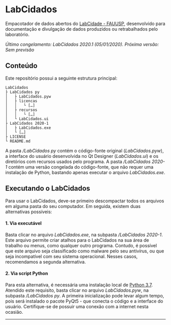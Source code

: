 # LabCidados
Empacotador de dados abertos do [LabCidade - FAUUSP](http://www.labcidade.fau.usp.br/), desenvolvido para documentação e divulgação de dados produzidos ou retrabalhados pelo laboratório.

*Último congelamento: LabCidados 2020.1 (05/01/2020).*
*Próxima versão: Sem previsão*

## Conteúdo
Este repositório possui a seguinte estrutura principal:

    LabCidados
    ├ LabCidados py
    │   ├ LabCidados.pyw
    │   ├ licencas
    │   │   └ […]
    │   ├ recursos
    │   │   └ […]
    │   └ LabCidados.ui
    ├ LabCidados 2020-1
    │   ├ LabCidados.exe
    │   └ […]
    ├ LICENSE
    └ README.md

A pasta */LabCidados py* contém o código-fonte original (*LabCidados.pyw*), a interface do usuário desenvolvida no Qt Designer (*LabCidados.ui*) e os diretórios com recursos usados pelo programa. A pasta */LabCidados 2020-1* contém uma versão congelada do código-fonte, que não requer uma instalação de Python, bastando apenas executar o arquivo *LabCidados.exe*.

## Executando o LabCidados
Para usar o LabCidados, deve-se primeiro descompactar todos os arquivos em alguma pasta do seu computador. Em seguida, existem duas alternativas possíveis:
#### 1. Via executável
Basta clicar no arquivo *LabCidados.exe*, na subpasta */LabCidados 2020-1*. Este arquivo permite criar atalhos para o LabCidados na sua área de trabalho ou menus, como qualquer outro programa. Contudo, é possível que este arquivo seja classificado como malware pelo seu antivírus, ou que seja incompatível com seu sistema operacional. Nesses casos, recomendamos a segunda alternativa.
#### 2. Via script Python
Para esta alternativa, é necessária uma instalação local de [Python 3.7](https://www.python.org/downloads/release/python-375/). Atendido este requisito, basta clicar no arquivo *LabCidados.pyw*, na subpasta */LabCidados py*. A primeira inicialização pode levar algum tempo, pois será instalado o pacote PyQt5 - que conecta o código e a interface do usuário. Certifique-se de possuir uma conexão com a internet nesta ocasião.
___
